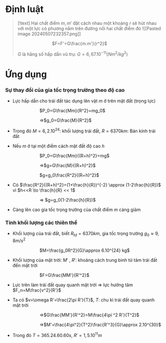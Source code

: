 # Định luật

>[!text]
>Hai chất điểm $m, m'$ đặt cách nhau một khoảng $r$ sẽ hút nhau với một lực có phương nằm trên đường nối hai chất điểm đó 
>![[Pasted image 20240507232357.png]]
>
>$\hspace{3cm}$$F=F'=G\frac{m.m'}{r^2}$
>
>$G$ là hằng số hấp dẫn vũ trụ: $G=6,67.10^{-11} (Nm^2/kg^2)$ 

# Ứng dụng

### Sự thay đổi của gia tốc trọng trường theo độ cao

- Lực hấp dẫn cho trái đất tác dụng lên vật $m$ ở trên mặt đất (trọng lực)

$\hspace{3cm}$$P_0=G\frac{Mm}{R^2}=mg_0$ 

$\hspace{3cm}$$\Rightarrow$$g_0=G\frac{M}{R^2}$

- Trong đó $M=6,2.10^{24}$: khối lượng trái đất, $R=6370 km$: Bán kính trái đất

- Nếu $m$ ở tại một điểm cách mặt đất độ cao $h$

$\hspace{3cm}$$P_0=G\frac{Mm}{(R+h)^2}=mg$

$\hspace{3cm}$$\Rightarrow$$g=G\frac{M}{(R+h)^2}$

$\hspace{3cm}$$g=g_0\frac{R^2}{(R+h)^2}$ 

- Có $\frac{R^2}{(R+h)^2}=(1+\frac{h}{R})^{-2} \approx (1-2\frac{h}{R})$  vì $h<<R \to \frac{h}{R} << 1$ 

$\hspace{3cm}$$\Rightarrow$ $g=g_0(1-2\frac{h}{R})$  

- Càng lên cao gia tốc trọng trường của chất điểm $m$ càng giảm

### Tính khối lượng các thiên thể

- Khối lượng của trái đất, biết $R_{td}=6370 km$, gia tốc trọng trường $g_0 \approx 9,8m/s^2$  

$\hspace{3cm}$$M=\frac{g_0R^2}{G}\approx 6.10^{24} kg$

- Khối lượng của mặt trời: $M'$ , $R'$: khoảng cách trung bình từ tâm trái đất đến mặt trời

$\hspace{3cm}$$F=G\frac{MM'}{R'^2}$

- Lực trên làm trái đất quay quanh mặt trời $\Rightarrow$ lực hướng tâm $F_n=M\frac{v^2}{R'}$ 

- Ta có $v=\omega R'=\frac{2\pi R'}{T}$, $T$: chu kì trái đất quay quanh mặt trời 

$\hspace{3cm}$$\Rightarrow$$G\frac{MM'}{R'^2}=M\frac{4\pi ^2 R'}{T^2}$ 

$\hspace{3cm}$$\Rightarrow$$M'=\frac{4\pi^2}{T^2}\frac{R'^3}{G}\approx 2.10^{30}$

- Trong đó $T=365.24.60.60s$,   $R'=1,5.10^{11}m$ 